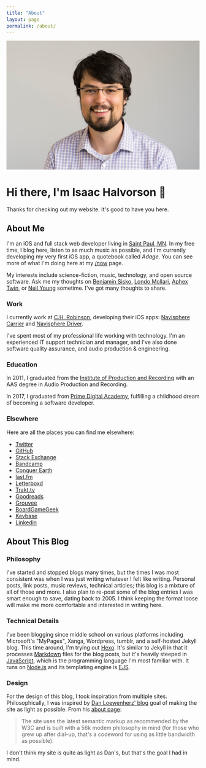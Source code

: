 ```yaml
---
title: "About"
layout: page
permalink: /about/
---
```


[![A Picture of Isaac's Face](/assets/img/about-page-headshot.jpg)](/assets/img/about-page-headshot.jpg)

<h1 class="about-page-salutation"><span class="line">Hi there,</span> <span class="line">I'm Isaac Halvorson</span> <span class="line">👋</span></h1>

<p class="center">Thanks for checking out my website. It's good to have you here.</p>

## About Me

I'm an iOS and full stack web developer living in [Saint Paul, MN][1]. In my free time, I blog here, listen to as much music as possible, and I'm currently developing my very first iOS app, a quotebook called *Adage*. You can see more of what I'm doing here at my [/now][2] page.

My interests include science-fiction, music, technology, and open source software. Ask me my thoughts on [Benjamin Sisko][3], [Londo Mollari][4], [Aphex Twin][5], or [Neil Young][6] sometime. I've got many thoughts to share.

### Work

I currently work at [C.H. Robinson][7], developing their iOS apps: [Navisphere Carrier][8] and [Navisphere Driver][9].

I've spent most of my professional life working with technology. I'm an experienced IT support technician and manager, and I've also done software quality assurance, and audio production & engineering.

<!-- If you'd like to know more, you can check out my résumé. -->

### Education

In 2011, I graduated from the [Institute of Production and Recording][10] with an AAS degree in Audio Production and Recording.

In 2017, I graduated from [Prime Digital Academy][11], fulfilling a childhood dream of becoming a software developer.

### Elsewhere

Here are all the places you can find me elsewhere:

- [Twitter][12]
- [GitHub][13]
- [Stack Exchange][14]
- [Bandcamp][15]
- [Conquer Earth][16]
- [last.fm][17]
- [Letterboxd][18]
- [Trakt.tv][19]
- [Goodreads][20]
- [Grouvee][21]
- [BoardGameGeek][22]
- [Keybase][23]
- [Linkedin][24]

## About This Blog

### Philosophy

I've started and stopped blogs many times, but the times I was most consistent was when I was just writing whatever I felt like writing. Personal posts, link posts, music reviews, technical articles; this blog is a mixture of all of those and more. I also plan to re-post some of the blog entries I was smart enough to save, dating back to 2005. I think keeping the format loose will make me more comfortable and interested in writing here.

### Technical Details

I've been blogging since middle school on various platforms including Microsoft's "MyPages", Xanga, Wordpress, tumblr, and a self-hosted Jekyll blog. This time around, I'm trying out [Hexo][25]. It's similar to Jekyll in that it processes [Markdown][26] files for the blog posts, but it's heavily steeped in [JavaScript][27], which is the programming language I'm most familiar with. It runs on [Node.js][28] and its templating engine is [EJS][29].

### Design

For the design of this blog, I took inspiration from multiple sites. Philosophically, I was inspired by [Dan Loewenherz' blog][30] goal of making the site as light as possible. From his [about page][31]:

> The site uses the latest semantic markup as recommended by the W3C and is built with a 56k modem philosophy in mind (for those who grew up after dial-up, that's a codeword for using as little bandwidth as possible).

I don't think my site is quite as light as Dan's, but that's the goal I had in mind.

[1]:	https://en.wikipedia.org/wiki/Saint_Paul,_Minnesota
[2]:	/now.html
[3]:	http://memory-alpha.wikia.com/wiki/Benjamin_Sisko
[4]:	http://babylon5.wikia.com/wiki/Londo_Mollari
[5]:	https://song.link/album/s/6oRuinkJdTge4hpTuClEF8
[6]:	https://song.link/album/s/3w5Hok05AFjCLy269xXM7e
[7]:	https://www.chrobinson.com
[8]:	https://itunes.apple.com/us/app/navisphere-carrier/id1089613477?mt=8
[9]:	https://itunes.apple.com/us/app/navisphere-driver/id1247478172?mt=8
[10]:	https://www.ipr.edu
[11]:	https://www.primeacademy.io
[12]:	http://twitter.com/hisaac
[13]:	http://github.com/hisaac
[14]:	http://stackexchange.com/users/5023139/hisaac
[15]:	https://bandcamp.com/hisaac
[16]:	https://conquer.earth/hisaac
[17]:	http://www.last.fm/user/hisaaac
[18]:	https://letterboxd.com/hisaac/
[19]:	https://trakt.tv/users/hisaac
[20]:	https://www.goodreads.com/user/show/32098770-isaac
[21]:	https://www.grouvee.com/user/hisaac/
[22]:	https://boardgamegeek.com/user/hisaac
[23]:	https://keybase.io/hisaac
[24]:	https://www.linkedin.com/in/isaachalvorson
[25]:	https://hexo.io
[26]:	https://daringfireball.net/projects/markdown/
[27]:	https://en.wikipedia.org/wiki/JavaScript
[28]:	https://nodejs.org/en/
[29]:	http://www.embeddedjs.com
[30]:	https://dlo.me/
[31]:	https://dlo.me/about/
